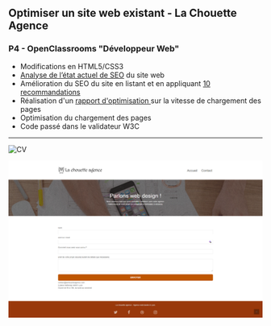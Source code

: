 ## Optimiser un site web existant - La Chouette Agence
### P4 - OpenClassrooms "Développeur Web"
- Modifications en HTML5/CSS3
- [Analyse de l’état actuel de SEO](Rapports/Analyse%20du%20SEO.pdf) du site web
- Amélioration du SEO du site en listant et en appliquant [10 recommandations](Rapports/Liste%20de%20recommandations.pdf)
- Réalisation d'un [rapport d'optimisation ](Rapports/Rapport%20d'optimisation.pdf) sur la vitesse de chargement des pages
- Optimisation du chargement des pages
- Code passé dans le validateur W3C

---

![CV](/img/La%20Chouette%20Agence.png)

![CV](/img/La%20Chouette%20Agence%202.png)
